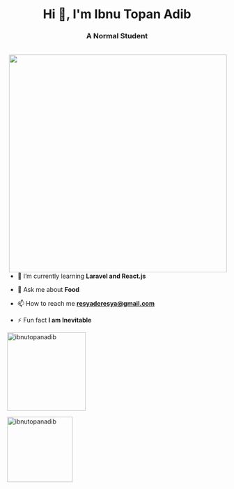 <h1 align="center">Hi 👋, I'm Ibnu Topan Adib</h1>
<h3 align="center">A Normal Student</h3>
<br>
<img align="right" src="https://hackernoon.com/images/f2px36fy.gif" width="500">



- 🌱 I’m currently learning **Laravel and React.js**

- 💬 Ask me about **Food**

- 📫 How to reach me **resyaderesya@gmail.com**

- ⚡ Fun fact **I am Inevitable**


<p><img align="center" src="https://github-readme-stats.vercel.app/api/top-langs?username=ibnutopanadib&show_icons=true&locale=en&layout=compact" alt="ibnutopanadib" height="180"/></p>
<p><img align="center" src="https://github-readme-stats.vercel.app/api?username=ibnutopanadib&show_icons=true&locale=en" alt="ibnutopanadib" height="150" /></p>



